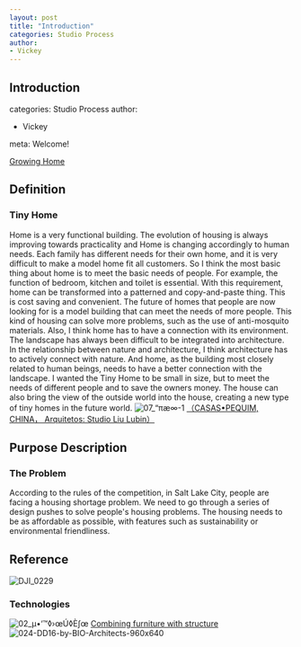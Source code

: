 ```yaml
---
layout: post
title: "Introduction"
categories: Studio Process
author:
- Vickey
---
```



## Introduction
categories: Studio Process
author:
- Vickey

meta:
Welcome!

[Growing Home](https://vickeyxxxx.github.io/Portfolio/)

## Definition
### Tiny Home
Home is a very functional building. The evolution of housing is always improving towards practicality and Home is changing accordingly to human needs. Each family has different needs for their own home, and it is very difficult to make a model home fit all customers. So I think the most basic thing about home is to meet the basic needs of people. For example, the function of bedroom, kitchen and toilet is essential. With this requirement, home can be transformed into a patterned and copy-and-paste thing. This is cost saving and convenient. The future of homes that people are now looking for is a model building that can meet the needs of more people. This kind of housing can solve more problems, such as the use of anti-mosquito materials.
Also, I think home has to have a connection with its environment. The landscape has always been difficult to be integrated into architecture. In the relationship between nature and architecture, I think architecture has to actively connect with nature. And home, as the building most closely related to human beings, needs to have a better connection with the landscape.
I wanted the Tiny Home to be small in size, but to meet the needs of different people and to save the owners money. The house can also bring the view of the outside world into the house, creating a new type of tiny homes in the future world.
![07_“πæ∞-1](https://user-images.githubusercontent.com/90567603/133110100-f8233400-742f-4cba-b8e5-f9ae454c5794.jpg)
[（CASAS•PEQUIM, CHINA， Arquitetos: Studio Liu Lubin）](https://www.archdaily.com.br/br/01-124339/casa-micro-slash-studio-liu-lubin)

## Purpose Description
### The Problem
According to the rules of the competition, in Salt Lake City, people are facing a housing shortage problem. We need to go through a series of design pushes to solve people's housing problems. The housing needs to be as affordable as possible, with features such as sustainability or environmental friendliness.

## Reference
![DJI_0229](https://user-images.githubusercontent.com/90567603/134610948-f5f49ca2-1c04-4ba1-81de-5a892a03f797.jpg)

### Technologies
![02_µ•‘™◊›œÚ◊È∫œ](https://user-images.githubusercontent.com/90567603/133110941-858ac20f-2b66-40df-9385-15dcba3aa330.jpg)
[Combining furniture with structure](https://www.archdaily.com.br/br/01-124339/casa-micro-slash-studio-liu-lubin)
![024-DD16-by-BIO-Architects-960x640](https://user-images.githubusercontent.com/90567603/134299017-8328bba8-d64e-4f55-a430-bcf98782f195.jpg)

